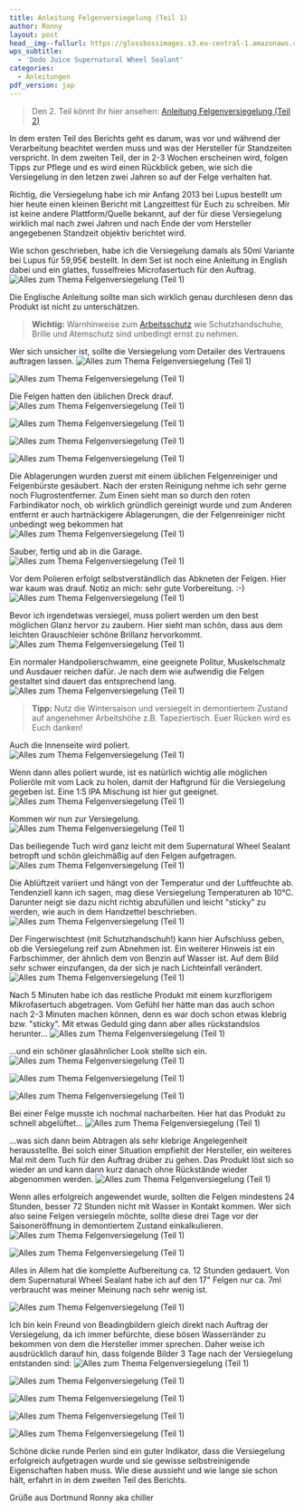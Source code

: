 ```yaml
---
title: Anleitung Felgenversiegelung (Teil 1)
author: Ronny
layout: post
head__img--fullurl: https://glossbossimages.s3.eu-central-1.amazonaws.com/chiller/Felgenversiegelung%20Supernatural%20Wheel%20Sealant/30.jpg
wps_subtitle:
  - 'Dodo Juice Supernatural Wheel Sealant'
categories:
  - Anleitungen
pdf_version: jap
---
```

>Den 2. Teil könnt ihr hier ansehen:
[Anleitung Felgenversiegelung (Teil 2)](https://glossboss.de/anleitungen/felgenversiegelung-anleitung-auftrag-anwendung-teil-2)

In dem ersten Teil des Berichts geht es darum, was vor und während der Verarbeitung beachtet werden muss und was der Hersteller für Standzeiten verspricht. In dem zweiten Teil, der in 2-3 Wochen erscheinen wird, folgen Tipps zur Pflege und es wird einen Rückblick geben, wie sich die Versiegelung in den letzen zwei Jahren so auf der Felge verhalten hat.


Richtig, die Versiegelung habe ich mir Anfang 2013 bei Lupus bestellt um hier heute einen kleinen Bericht mit Langzeittest für Euch zu schreiben. Mir ist keine andere Plattform/Quelle bekannt, auf der für diese Versiegelung wirklich mal nach zwei Jahren und nach Ende der vom Hersteller angegebenen Standzeit objektiv berichtet wird.

Wie schon geschrieben, habe ich die Versiegelung damals als 50ml Variante bei Lupus für 59,95€ bestellt. In dem Set ist noch eine Anleitung in English dabei und ein glattes, fusselfreies Microfasertuch für den Auftrag.
![Alles zum Thema Felgenversiegelung (Teil 1)](https://glossbossimages.s3.eu-central-1.amazonaws.com/chiller/Felgenversiegelung%20Supernatural%20Wheel%20Sealant/01.jpg)


Die Englische Anleitung sollte man sich wirklich genau durchlesen denn das Produkt ist nicht zu unterschätzen. 

>**Wichtig:** Warnhinweise zum [Arbeitsschutz](https://glossboss.de/allgemein/arbeitsschutz-atemmaske-schutzhandschuhe-etc/) wie Schutzhandschuhe, Brille und Atemschutz sind unbedingt ernst zu nehmen. 

Wer sich unsicher ist, sollte die Versiegelung vom Detailer des Vertrauens auftragen lassen.
![Alles zum Thema Felgenversiegelung (Teil 1)](https://glossbossimages.s3.eu-central-1.amazonaws.com/chiller/Felgenversiegelung%20Supernatural%20Wheel%20Sealant/02.jpg)

![Alles zum Thema Felgenversiegelung (Teil 1)](https://glossbossimages.s3.eu-central-1.amazonaws.com/chiller/Felgenversiegelung%20Supernatural%20Wheel%20Sealant/03.jpg)


Die Felgen hatten den üblichen Dreck drauf.
![Alles zum Thema Felgenversiegelung (Teil 1)](https://glossbossimages.s3.eu-central-1.amazonaws.com/chiller/Felgenversiegelung%20Supernatural%20Wheel%20Sealant/04.jpg)

![Alles zum Thema Felgenversiegelung (Teil 1)](https://glossbossimages.s3.eu-central-1.amazonaws.com/chiller/Felgenversiegelung%20Supernatural%20Wheel%20Sealant/05.jpg)

![Alles zum Thema Felgenversiegelung (Teil 1)](https://glossbossimages.s3.eu-central-1.amazonaws.com/chiller/Felgenversiegelung%20Supernatural%20Wheel%20Sealant/06.jpg)

![Alles zum Thema Felgenversiegelung (Teil 1)](https://glossbossimages.s3.eu-central-1.amazonaws.com/chiller/Felgenversiegelung%20Supernatural%20Wheel%20Sealant/07.jpg)


Die Ablagerungen wurden zuerst mit einem üblichen Felgenreiniger und Felgenbürste gesäubert. Nach der ersten Reinigung nehme ich sehr gerne noch Flugrostentferner. Zum Einen sieht man so durch den roten Farbindikator noch, ob wirklich gründlich gereinigt wurde und zum Anderen entfernt er auch hartnäckigere Ablagerungen, die der Felgenreiniger nicht unbedingt weg bekommen hat
![Alles zum Thema Felgenversiegelung (Teil 1)](https://glossbossimages.s3.eu-central-1.amazonaws.com/chiller/Felgenversiegelung%20Supernatural%20Wheel%20Sealant/08.jpg)


Sauber, fertig und ab in die Garage.
![Alles zum Thema Felgenversiegelung (Teil 1)](https://glossbossimages.s3.eu-central-1.amazonaws.com/chiller/Felgenversiegelung%20Supernatural%20Wheel%20Sealant/10.jpg)


Vor dem Polieren erfolgt selbstverständlich das Abkneten der Felgen. Hier war kaum was drauf. Notiz an mich: sehr gute Vorbereitung. :-)
![Alles zum Thema Felgenversiegelung (Teil 1)](https://glossbossimages.s3.eu-central-1.amazonaws.com/chiller/Felgenversiegelung%20Supernatural%20Wheel%20Sealant/14.jpg)

Bevor ich irgendetwas versiegel, muss poliert werden um den best möglichen Glanz hervor zu zaubern. Hier sieht man schön, dass aus dem leichten Grauschleier schöne Brillanz hervorkommt.
![Alles zum Thema Felgenversiegelung (Teil 1)](https://glossbossimages.s3.eu-central-1.amazonaws.com/chiller/Felgenversiegelung%20Supernatural%20Wheel%20Sealant/12.jpg)

Ein normaler Handpolierschwamm, eine geeignete Politur, Muskelschmalz und Ausdauer reichen dafür. Je nach dem wie aufwendig die Felgen gestaltet sind dauert das entsprechend lang.
![Alles zum Thema Felgenversiegelung (Teil 1)](https://glossbossimages.s3.eu-central-1.amazonaws.com/chiller/Felgenversiegelung%20Supernatural%20Wheel%20Sealant/13.jpg)


> **Tipp:** Nutz die Wintersaison und versiegelt in demontiertem Zustand auf angenehmer Arbeitshöhe z.B. Tapeziertisch. Euer Rücken wird es Euch danken!

Auch die Innenseite wird poliert. 
![Alles zum Thema Felgenversiegelung (Teil 1)](https://glossbossimages.s3.eu-central-1.amazonaws.com/chiller/Felgenversiegelung%20Supernatural%20Wheel%20Sealant/15.jpg)

Wenn dann alles poliert wurde, ist es natürlich wichtig alle möglichen Polieröle mit vom Lack zu holen, damit der Haftgrund für die Versiegelung gegeben ist. Eine 1:5 IPA Mischung ist hier gut geeignet.
![Alles zum Thema Felgenversiegelung (Teil 1)](https://glossbossimages.s3.eu-central-1.amazonaws.com/chiller/Felgenversiegelung%20Supernatural%20Wheel%20Sealant/16.jpg)

Kommen wir nun zur Versiegelung.
![Alles zum Thema Felgenversiegelung (Teil 1)](https://glossbossimages.s3.eu-central-1.amazonaws.com/chiller/Felgenversiegelung%20Supernatural%20Wheel%20Sealant/19.jpg)

Das beiliegende Tuch wird ganz leicht mit dem Supernatural Wheel Sealant betropft und schön gleichmäßig auf den Felgen aufgetragen.
![Alles zum Thema Felgenversiegelung (Teil 1)](https://glossbossimages.s3.eu-central-1.amazonaws.com/chiller/Felgenversiegelung%20Supernatural%20Wheel%20Sealant/21.jpg)

Die Ablüftzeit variiert und hängt von der Temperatur und der Luftfeuchte ab. Tendenziell kann ich sagen, mag diese Versiegelung Temperaturen ab 10°C. Darunter neigt sie dazu nicht richtig abzufüllen und leicht "sticky" zu werden, wie auch in dem Handzettel beschrieben. 
![Alles zum Thema Felgenversiegelung (Teil 1)](https://glossbossimages.s3.eu-central-1.amazonaws.com/chiller/Felgenversiegelung%20Supernatural%20Wheel%20Sealant/25.jpg)

Der Fingerwischtest (mit Schutzhandschuh!) kann hier Aufschluss geben, ob die Versiegelung reif zum Abnehmen ist. Ein weiterer Hinweis ist ein Farbschimmer, der ähnlich dem von Benzin auf Wasser ist. Auf dem Bild sehr schwer einzufangen, da der sich je nach Lichteinfall verändert. 
![Alles zum Thema Felgenversiegelung (Teil 1)](https://glossbossimages.s3.eu-central-1.amazonaws.com/chiller/Felgenversiegelung%20Supernatural%20Wheel%20Sealant/18.jpg)

Nach 5 Minuten habe ich das restliche Produkt mit einem kurzflorigem Mikrofasertuch abgetragen. Vom Gefühl her hätte man das auch schon nach 2-3 Minuten machen können, denn es war doch schon etwas klebrig bzw. "sticky". Mit etwas Geduld ging dann aber alles rückstandslos herunter...
![Alles zum Thema Felgenversiegelung (Teil 1)](https://glossbossimages.s3.eu-central-1.amazonaws.com/chiller/Felgenversiegelung%20Supernatural%20Wheel%20Sealant/20.jpg)

...und ein schöner glasähnlicher Look stellte sich ein.
![Alles zum Thema Felgenversiegelung (Teil 1)](https://glossbossimages.s3.eu-central-1.amazonaws.com/chiller/Felgenversiegelung%20Supernatural%20Wheel%20Sealant/22.jpg)

![Alles zum Thema Felgenversiegelung (Teil 1)](https://glossbossimages.s3.eu-central-1.amazonaws.com/chiller/Felgenversiegelung%20Supernatural%20Wheel%20Sealant/23.jpg)

![Alles zum Thema Felgenversiegelung (Teil 1)](https://glossbossimages.s3.eu-central-1.amazonaws.com/chiller/Felgenversiegelung%20Supernatural%20Wheel%20Sealant/24.jpg)

Bei einer Felge musste ich nochmal nacharbeiten. Hier hat das Produkt zu schnell abgelüftet...
![Alles zum Thema Felgenversiegelung (Teil 1)](https://glossbossimages.s3.eu-central-1.amazonaws.com/chiller/Felgenversiegelung%20Supernatural%20Wheel%20Sealant/26.jpg)

...was sich dann beim Abtragen als sehr klebrige Angelegenheit herausstellte. Bei solch einer Situation empfiehlt der Hersteller, ein weiteres Mal mit dem Tuch für den Auftrag drüber zu gehen. Das Produkt löst sich so wieder an und kann dann kurz danach ohne Rückstände wieder abgenommen werden.
![Alles zum Thema Felgenversiegelung (Teil 1)](https://glossbossimages.s3.eu-central-1.amazonaws.com/chiller/Felgenversiegelung%20Supernatural%20Wheel%20Sealant/27.jpg)

Wenn alles erfolgreich angewendet wurde, sollten die Felgen mindestens 24 Stunden, besser 72 Stunden nicht mit Wasser in Kontakt kommen. Wer sich also seine Felgen versiegeln möchte, sollte diese drei Tage vor der Saisoneröffnung in demontiertem Zustand einkalkulieren.
![Alles zum Thema Felgenversiegelung (Teil 1)](https://glossbossimages.s3.eu-central-1.amazonaws.com/chiller/Felgenversiegelung%20Supernatural%20Wheel%20Sealant/28.jpg)

![Alles zum Thema Felgenversiegelung (Teil 1)](https://glossbossimages.s3.eu-central-1.amazonaws.com/chiller/Felgenversiegelung%20Supernatural%20Wheel%20Sealant/29.jpg)

Alles in Allem hat die komplette Aufbereitung ca. 12 Stunden gedauert. Von dem Supernatural Wheel Sealant habe ich auf den 17" Felgen nur ca. 7ml verbraucht was meiner Meinung nach sehr wenig ist. 

![Alles zum Thema Felgenversiegelung (Teil 1)](https://glossbossimages.s3.eu-central-1.amazonaws.com/chiller/Felgenversiegelung%20Supernatural%20Wheel%20Sealant/30.jpg)
 
 Ich bin kein Freund von Beadingbildern gleich direkt nach Auftrag der Versiegelung, da ich immer befürchte, diese bösen Wasserränder zu bekommen von dem die Hersteller immer sprechen. Daher weise ich ausdrücklich darauf hin, dass folgende Bilder 3 Tage nach der Versiegelung entstanden sind:
![Alles zum Thema Felgenversiegelung (Teil 1)](https://glossbossimages.s3.eu-central-1.amazonaws.com/chiller/Felgenversiegelung%20Supernatural%20Wheel%20Sealant/31.jpg)

![Alles zum Thema Felgenversiegelung (Teil 1)](https://glossbossimages.s3.eu-central-1.amazonaws.com/chiller/Felgenversiegelung%20Supernatural%20Wheel%20Sealant/31.jpg)

![Alles zum Thema Felgenversiegelung (Teil 1)](https://glossbossimages.s3.eu-central-1.amazonaws.com/chiller/Felgenversiegelung%20Supernatural%20Wheel%20Sealant/32.jpg)

![Alles zum Thema Felgenversiegelung (Teil 1)](https://glossbossimages.s3.eu-central-1.amazonaws.com/chiller/Felgenversiegelung%20Supernatural%20Wheel%20Sealant/33.jpg)

![Alles zum Thema Felgenversiegelung (Teil 1)](https://glossbossimages.s3.eu-central-1.amazonaws.com/chiller/Felgenversiegelung%20Supernatural%20Wheel%20Sealant/34.jpg)


Schöne dicke runde Perlen sind ein guter Indikator, dass die Versiegelung erfolgreich aufgetragen wurde und sie gewisse selbstreinigende Eigenschaften haben muss. Wie diese aussieht und wie lange sie schon hält, erfahrt in in dem zweiten Teil des Berichts.

Grüße aus Dortmund
Ronny aka chiller
